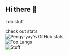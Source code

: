 ## Hi there 👋
I do stuff

check out stats
<br>
![Pengy-yay's GitHub stats](https://github-readme-stats.vercel.app/api?username=Pengy-yay&show_icons=true&theme=algolia)<br>
![Top Langs](https://github-readme-stats.vercel.app/api/top-langs/?username=Pengy-yay&layout=donut&theme=algolia)
<br>
![Stuff](https://streak-stats.demolab.com/?user=Pengy-yay&type=streak&theme=algolia)

<!--
**Pengy-yay/Pengy-yay** is a ✨ _special_ ✨ repository because its `README.md` (this file) appears on your GitHub profile.

Here are some ideas to get you started:

- 🔭 I’m currently working on ...
- 🌱 I’m currently learning ...
- 👯 I’m looking to collaborate on ...
- 🤔 I’m looking for help with ...
- 💬 Ask me about ...
- 📫 How to reach me: ...
- 😄 Pronouns: ...
- ⚡ Fun fact: ...
-->
